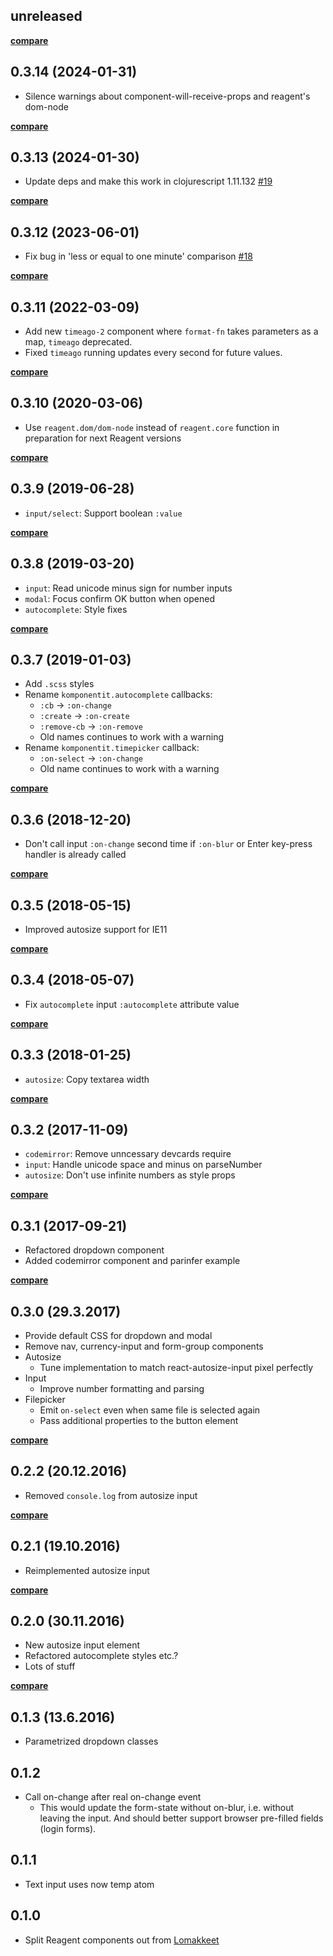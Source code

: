 ## unreleased

**[compare](https://github.com/metosin/komponentit/compare/0.3.14...master)**

## 0.3.14 (2024-01-31)

- Silence warnings about component-will-receive-props and reagent's dom-node

**[compare](https://github.com/metosin/komponentit/compare/0.3.13...0.3.14)**

## 0.3.13 (2024-01-30)

- Update deps and make this work in clojurescript 1.11.132 [#19](https://github.com/metosin/komponentit/pull/19)

**[compare](https://github.com/metosin/komponentit/compare/0.3.12...0.3.13)**

## 0.3.12 (2023-06-01)

- Fix bug in 'less or equal to one minute' comparison [#18](https://github.com/metosin/komponentit/pull/18)

**[compare](https://github.com/metosin/komponentit/compare/0.3.11...0.3.12)**

## 0.3.11 (2022-03-09)

- Add new `timeago-2` component where `format-fn` takes parameters as a map,
`timeago` deprecated.
- Fixed `timeago` running updates every second for future values.

**[compare](https://github.com/metosin/komponentit/compare/0.3.10...0.3.11)**

## 0.3.10 (2020-03-06)

- Use `reagent.dom/dom-node` instead of `reagent.core` function in preparation for next
Reagent versions

**[compare](https://github.com/metosin/komponentit/compare/0.3.9...0.3.10)**

## 0.3.9 (2019-06-28)

- `input/select`: Support boolean `:value`

**[compare](https://github.com/metosin/komponentit/compare/0.3.8...0.3.9)**

## 0.3.8 (2019-03-20)

- `input`: Read unicode minus sign for number inputs
- `modal`: Focus confirm OK button when opened
- `autocomplete`: Style fixes

**[compare](https://github.com/metosin/komponentit/compare/0.3.7...0.3.8)**

## 0.3.7 (2019-01-03)

- Add `.scss` styles
- Rename `komponentit.autocomplete` callbacks:
    - `:cb` -> `:on-change`
    - `:create` -> `:on-create`
    - `:remove-cb` -> `:on-remove`
    - Old names continues to work with a warning
- Rename `komponentit.timepicker` callback:
    - `:on-select` -> `:on-change`
    - Old name continues to work with a warning

**[compare](https://github.com/metosin/komponentit/compare/0.3.6...0.3.7)**

## 0.3.6 (2018-12-20)

- Don't call input `:on-change` second time if `:on-blur` or Enter key-press handler
is already called

**[compare](https://github.com/metosin/komponentit/compare/0.3.5...0.3.6)**

## 0.3.5 (2018-05-15)

- Improved autosize support for IE11

**[compare](https://github.com/metosin/komponentit/compare/0.3.4...0.3.5)**

## 0.3.4 (2018-05-07)

- Fix `autocomplete` input `:autocomplete` attribute value

**[compare](https://github.com/metosin/komponentit/compare/0.3.3...0.3.4)**

## 0.3.3 (2018-01-25)

- `autosize`: Copy textarea width

**[compare](https://github.com/metosin/komponentit/compare/0.3.2...0.3.3)**

## 0.3.2 (2017-11-09)

- `codemirror`: Remove unncessary devcards require
- `input`: Handle unicode space and minus on parseNumber
- `autosize`: Don't use infinite numbers as style props

**[compare](https://github.com/metosin/komponentit/compare/0.3.1...0.3.2)**

## 0.3.1 (2017-09-21)

- Refactored dropdown component
- Added codemirror component and parinfer example

**[compare](https://github.com/metosin/komponentit/compare/0.3.0...0.3.1)**

## 0.3.0 (29.3.2017)

- Provide default CSS for dropdown and modal
- Remove nav, currency-input and form-group components
- Autosize
    - Tune implementation to match react-autosize-input pixel perfectly
- Input
    - Improve number formatting and parsing
- Filepicker
    - Emit `on-select` even when same file is selected again
    - Pass additional properties to the button element

**[compare](https://github.com/metosin/komponentit/compare/0.2.2...0.3.0)**

## 0.2.2 (20.12.2016)

- Removed `console.log` from autosize input

**[compare](https://github.com/metosin/komponentit/compare/0.2.1...0.2.2)**

## 0.2.1 (19.10.2016)

- Reimplemented autosize input

**[compare](https://github.com/metosin/komponentit/compare/0.2.0...0.2.1)**

## 0.2.0 (30.11.2016)

- New autosize input element
- Refactored autocomplete styles etc.?
- Lots of stuff

**[compare](https://github.com/metosin/komponentit/compare/0.1.3...0.2.0)**

## 0.1.3 (13.6.2016)

- Parametrized dropdown classes

## 0.1.2

- Call on-change after real on-change event
    - This would update the form-state without on-blur, i.e. without leaving
    the input. And should better support browser pre-filled fields (login
    forms).

## 0.1.1

- Text input uses now temp atom

## 0.1.0

- Split Reagent components out from [Lomakkeet](https://github.com/metosin/lomakkeet)
